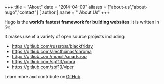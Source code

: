 +++
title = "About"
date = "2014-04-09"
aliases = ["about-us","about-hugo","contact"]
[ author ]
  name = " About Us"
+++

Hugo is the **world’s fastest framework for building websites**. It is written in Go.

It makes use of a variety of open source projects including:

* https://github.com/russross/blackfriday
* https://github.com/alecthomas/chroma
* https://github.com/muesli/smartcrop
* https://github.com/spf13/cobra
* https://github.com/spf13/viper

Learn more and contribute on [GitHub](https://github.com/gohugoio).
<!--stackedit_data:
eyJoaXN0b3J5IjpbMjAzMDkwMDczM119
-->